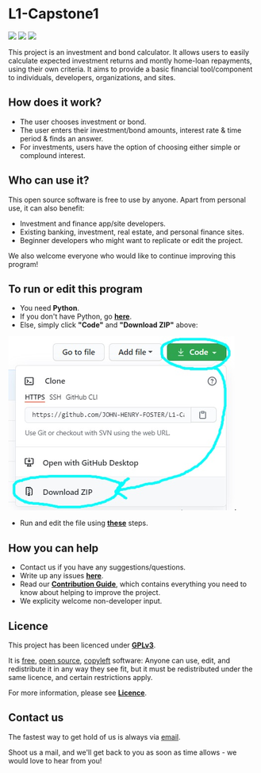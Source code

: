 # L1-Capstone1 
                    
[![](https://img.shields.io/badge/Version-1.0-blue.svg)](https://github.com/JOHN-HENRY-FOSTER/L1-Capstone1)  [![](https://img.shields.io/badge/License-GPLv3-brightgreen.svg)](https://www.gnu.org/licenses/gpl-3.0)  [![](https://img.shields.io/badge/Code%20of%20Conduct-Contributor%20Covenant-yellow.svg?style=flat-square)](http://contributor-covenant.org/version/1/4/)	 

This project is an investment and bond calculator. It allows users to easily calculate expected investment returns and montly home-loan repayments, using their own criteria. 
It aims to provide a basic financial tool/component to individuals, developers, organizations, and sites.

## How does it work?
* The user chooses investment or bond.
* The user enters their investment/bond amounts, interest rate & time period & finds an answer.
* For investments, users have the option of choosing either simple or complound interest.

## Who can use it? 
This open source software is free to use by anyone. Apart from personal use, it can also benefit:
* Investment and finance app/site developers.
* Existing banking, investment, real estate, and personal finance sites.
* Beginner developers who might want to replicate or edit the project.

We also welcome everyone who would like to continue improving this program!
	
## To run or edit this program

* You need **Python**. 
* If you don't have Python, go [**here**](PYTHONINSTALL.md#installing-and-running-python).
* Else, simply click **"Code"** and **"Download ZIP"** above:
 
![](Github-images/0.jpg).

* Run and edit the file using [**these**](PYTHONINSTALL.md#installing-and-running-python) steps.
	  
## How you can help

* Contact us if you have any suggestions/questions.
* Write up any issues [**here**](L1-Capstone1/issues).
* Read our [**Contribution Guide**](CONTRIBUTING.md#contributing), which contains everything you need to know about helping to improve the project. 
* We explicity welcome non-developer input.

## Licence

This project has been licenced under [**GPLv3**](https://www.gnu.org/licenses/gpl-3.0.html).  

It is [free](https://www.gnu.org/philosophy/free-sw.html), [open source](https://opensource.org/osd), [copyleft](https://www.gnu.org/licenses/copyleft.en.html) software: 
Anyone can use, edit, and redistribute it in any way they see fit, but it must be redistributed under the same licence, and certain restrictions apply.

For more information, please see [**Licence**](LICENCE.md#licence).

## Contact us

The fastest way to get hold of us is always via [email](mailto:anoxicdrollie@gmail.com).

Shoot us a mail, and we'll get back to you as soon as time allows - we would love to hear from you!


